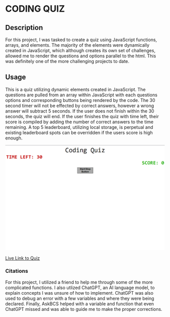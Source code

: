 # CODING QUIZ

## Description

For this project, I was tasked to create a quiz using JavaScript functions, arrays, and elements. The majority of the elements were dynamically created in JavaScript, which although creates its own set of challenges, allowed me to render the questions and options parallel to the html. This was definitely one of the more challenging projects to date.

## Usage

This is a quiz utilizing dynamic elements created in JavaScript. The questions are pulled from an array within JavaScript with each questions options and corresponding buttons being rendered by the code. The 30 second timer will not be effected by correct answers, however a wrong answer will subtract 5 seconds. If the user does not finish within the 30 seconds, the quiz will end. If the user finishes the quiz with time left, their score is compiled by adding the number of correct answers to the time remaining. A top 5 leaderboard, utilizing local storage, is perpetual and existing leaderboard spots can be overridden if the users score is high enough. 

![Alt text](/assets/Screenshot%202023-04-12%20003810.png)

[Live Link to Quiz](https://ruggerheist.github.io/coding-quiz/)

### Citations

For this project, I utilized a friend to help me through some of the more complicated functions. I also utlized ChatGPT, an AI language model, to explain concepts I was unsure of how to implement. ChatGPT was also used to debug an error with a few variables and where they were being declared. Finally, AskBCS helped with a variable and function that even ChatGPT missed and was able to guide me to make the proper corrections.